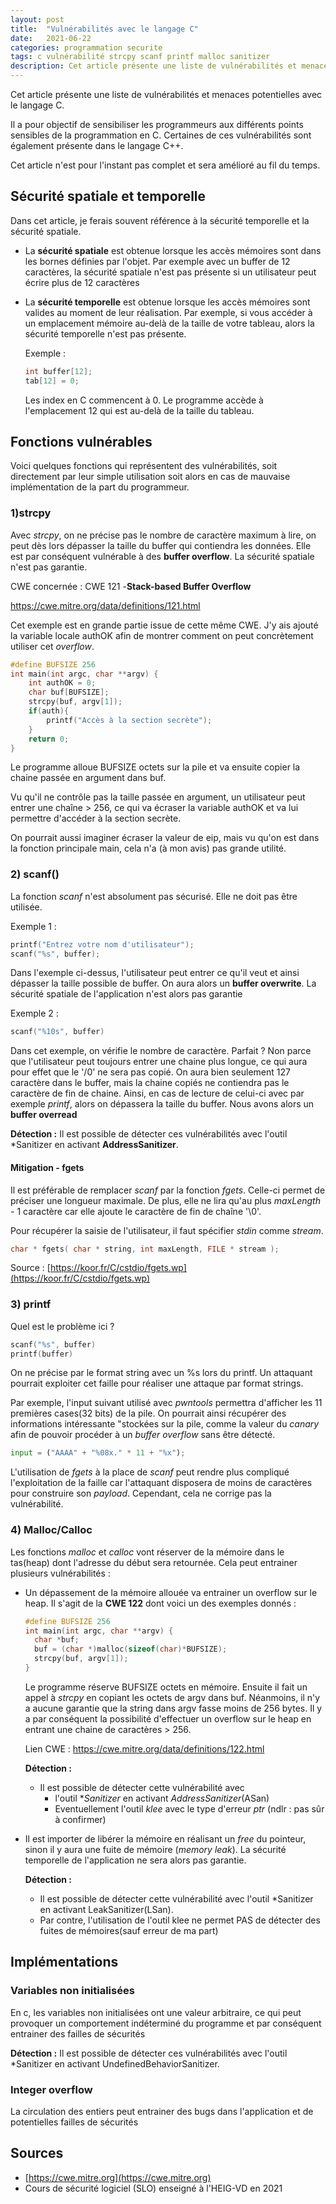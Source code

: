 ```yaml
---
layout: post
title:  "Vulnérabilités avec le langage C"
date:   2021-06-22
categories: programmation securite
tags: c vulnérabilité strcpy scanf printf malloc sanitizer
description: Cet article présente une liste de vulnérabilités et menaces potentielles avec le langage C afin de sensibiliser les programmeurs.
---
```




Cet article présente une liste de vulnérabilités et menaces potentielles avec le langage C.

Il a pour objectif de sensibiliser les programmeurs aux différents points sensibles de la programmation en C. Certaines de ces vulnérabilités sont également présente dans le langage C++.

Cet article n'est pour l'instant pas complet et sera amélioré au fil du temps.



## Sécurité spatiale et temporelle

Dans cet article, je ferais souvent référence à la sécurité temporelle et la sécurité spatiale.

- La **sécurité spatiale** est obtenue lorsque les accès mémoires sont dans les bornes définies par l'objet. Par exemple avec un buffer de 12 caractères, la sécurité spatiale n'est pas présente si un utilisateur peut écrire plus de 12 caractères

- La **sécurité temporelle** est obtenue lorsque les accès mémoires sont valides au moment de leur réalisation. Par exemple, si vous accéder à un emplacement mémoire au-delà de la taille de votre tableau, alors la sécurité temporelle n'est pas présente.

  Exemple :

  ```c
  int buffer[12];
  tab[12] = 0; 
  ```

  Les index en C commencent à 0. Le programme accède à l'emplacement 12 qui est au-delà de la taille du tableau.

## Fonctions vulnérables

Voici quelques fonctions qui  représentent des vulnérabilités, soit directement par leur simple utilisation soit alors en cas de mauvaise implémentation de la part du programmeur.

### **1)strcpy**

Avec *strcpy*, on ne précise pas le nombre de caractère maximum à lire, on peut dès lors dépasser la taille du buffer qui contiendra les données. Elle est par conséquent vulnérable à des **buffer overflow**. La sécurité spatiale n'est pas garantie. 

CWE concernée : CWE 121 -**Stack-based Buffer Overflow**

https://cwe.mitre.org/data/definitions/121.html

Cet exemple est en grande partie issue de cette même CWE. J'y ais ajouté la variable locale authOK afin de montrer comment on peut concrètement utiliser cet *overflow*.

```c
#define BUFSIZE 256
int main(int argc, char **argv) {
    int authOK = 0;
    char buf[BUFSIZE];
    strcpy(buf, argv[1]);
    if(auth){
        printf("Accès à la section secrète");
    }
    return 0;
}
```

Le programme alloue BUFSIZE  octets sur la pile et va ensuite copier la chaine passée en argument dans buf.

Vu qu'il ne contrôle pas la taille passée en argument, un utilisateur peut entrer une chaîne > 256, ce qui va écraser la variable authOK et va lui permettre d'accéder à la section secrète.

On pourrait aussi imaginer écraser la valeur de eip, mais vu qu'on est dans la fonction principale main, cela n'a (à mon avis) pas grande utilité.

### **2) scanf()** 

La fonction *scanf* n'est absolument pas sécurisé. Elle ne doit pas être utilisée.

Exemple 1 : 

```c
printf("Entrez votre nom d'utilisateur");
scanf("%s", buffer);
```



Dans l'exemple ci-dessus, l'utilisateur peut entrer ce qu'il veut et ainsi dépasser la taille possible de buffer. On aura alors un **buffer overwrite**. La sécurité spatiale de l'application n'est alors pas garantie

Exemple 2 :

```c
scanf("%10s", buffer)
```

Dans cet exemple, on vérifie le nombre de caractère. Parfait ? Non parce que l'utilisateur peut toujours entrer une chaine plus longue, ce qui aura pour effet que le '/0' ne sera pas copié. On aura bien seulement 127 caractère dans le buffer, mais  la chaine copiés ne contiendra pas le caractère de fin de chaine. Ainsi, en cas de lecture de celui-ci avec par exemple *printf*, alors on dépassera la taille du buffer. Nous avons alors un **buffer overread**

**Détection :** Il est possible de détecter ces vulnérabilités avec l'outil *Sanitizer en activant **AddressSanitizer**.

#### Mitigation - fgets

Il est préférable de remplacer *scanf* par la fonction *fgets*. Celle-ci permet de préciser une longueur maximale. De plus, elle ne lira qu'au plus *maxLength* - 1 caractère car elle ajoute le caractère de fin de chaîne '\0'. 

Pour récupérer la saisie de l'utilisateur, il faut spécifier *stdin* comme *stream*.

```c
char * fgets( char * string, int maxLength, FILE * stream );
```

Source : [https://koor.fr/C/cstdio/fgets.wp](https://koor.fr/C/cstdio/fgets.wp)

### **3) printf**

Quel est le problème ici ?

```c
scanf("%s", buffer)
printf(buffer)
```

On ne précise par le format string avec un %s lors du printf. Un attaquant pourrait exploiter cet faille pour réaliser une attaque par format strings.

Par exemple, l'input suivant utilisé avec *pwntools* permettra d'afficher les 11 premières cases(32 bits) de la pile. On pourrait ainsi  récupérer des informations intéressante "stockées sur la pile, comme la valeur du *canary* afin de pouvoir procéder à un *buffer overflow* sans être détecté.

```python
input = ("AAAA" + "%08x." * 11 + "%x");
```

L'utilisation de *fgets* à la place de *scanf* peut rendre plus compliqué l'exploitation de la faille car l'attaquant disposera de moins de caractères pour construire son *payload*. Cependant, cela ne corrige pas la vulnérabilité.

### 4) Malloc/Calloc

Les fonctions *malloc* et *calloc* vont réserver de la mémoire dans le tas(heap) dont l'adresse du début sera retournée. Cela peut entrainer plusieurs vulnérabilités :

- Un dépassement de la mémoire allouée va entrainer un overflow sur le heap. Il s'agit de la **CWE 122** dont voici un des exemples donnés :

  ```c
  #define BUFSIZE 256
  int main(int argc, char **argv) {
  	char *buf;
  	buf = (char *)malloc(sizeof(char)*BUFSIZE);
  	strcpy(buf, argv[1]);
  }
  ```

  Le programme réserve BUFSIZE octets en mémoire. Ensuite il fait un appel à *strcpy* en copiant les octets de argv dans buf. Néanmoins, il n'y a aucune garantie que la string dans argv fasse moins de 256 bytes. Il y a par conséquent la possibilité d'effectuer un overflow sur le heap en entrant une chaine de caractères > 256.

  Lien CWE : https://cwe.mitre.org/data/definitions/122.html

  **Détection :** 

  - Il est possible de détecter cette vulnérabilité avec
    -  l'outil **Sanitizer* en activant *AddressSanitizer*(ASan)
    - Eventuellement l'outil *klee* avec le type d'erreur *ptr* (ndlr : pas sûr à confirmer)

- Il est importer de libérer la mémoire en réalisant un *free* du pointeur, sinon il y aura une fuite de mémoire (*memory leak*). La sécurité temporelle de l'application ne sera alors pas garantie.

  **Détection :** 

  - Il est possible de détecter cette vulnérabilité avec l'outil *Sanitizer en activant LeakSanitizer(LSan).
  -  Par contre, l'utilisation de l'outil klee ne permet PAS de détecter des fuites de mémoires(sauf erreur de ma part)

## Implémentations

### Variables non initialisées

En c, les variables non initialisées ont une valeur arbitraire, ce qui peut provoquer un comportement indéterminé du programme et par conséquent entrainer des failles de sécurités

**Détection :** Il est possible de détecter ces vulnérabilités avec l'outil *Sanitizer en activant UndefinedBehaviorSanitizer.



### Integer overflow

La circulation des entiers peut entrainer des bugs dans l'application et de potentielles failles de sécurités



## Sources

- [https://cwe.mitre.org](https://cwe.mitre.org)
- Cours de sécurité logiciel (SLO) enseigné à l'HEIG-VD en 2021